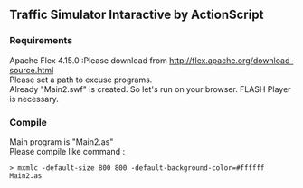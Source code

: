 ## Traffic Simulator Intaractive by ActionScript
### Requirements
Apache Flex 4.15.0  :Please download from http://flex.apache.org/download-source.html  
Please set a path to excuse programs.  
Already "Main2.swf" is created. So let's run on your browser. FLASH Player is necessary.

### Compile
Main program is "Main2.as"  
Please compile like command :  

```
> mxmlc -default-size 800 800 -default-background-color=#ffffff Main2.as
```



